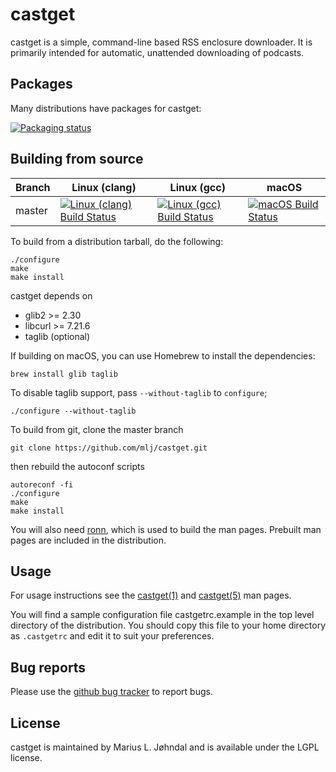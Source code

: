 # castget

castget is a simple, command-line based RSS enclosure downloader. It is
primarily intended for automatic, unattended downloading of podcasts.

## Packages

Many distributions have packages for castget:

[![Packaging status](https://repology.org/badge/vertical-allrepos/castget.svg?header=castget)](https://repology.org/project/castget/versions)  

## Building from source

| Branch | Linux (clang) | Linux (gcc) | macOS |
|--------|---------------|-------------|-------|
|master|[![Linux (clang) Build Status](https://travis-matrix-badges.herokuapp.com/repos/mlj/castget/branches/master/2)](https://travis-ci.org/mlj/castget)|[![Linux (gcc) Build Status](https://travis-matrix-badges.herokuapp.com/repos/mlj/castget/branches/master/3)](https://travis-ci.org/mlj/castget)|[![macOS Build Status](https://travis-matrix-badges.herokuapp.com/repos/mlj/castget/branches/master/1)](https://travis-ci.org/mlj/castget)|

To build from a distribution tarball, do the following:

```shell
./configure
make
make install
```

castget depends on

  * glib2 >= 2.30
  * libcurl >= 7.21.6
  * taglib (optional)

If building on macOS, you can use Homebrew to install the dependencies:

```shell
brew install glib taglib
```

To disable taglib support, pass `--without-taglib` to `configure`;

```shell
./configure --without-taglib
```

To build from git, clone the master branch

```shell
git clone https://github.com/mlj/castget.git
```

then rebuild the autoconf scripts

```shell
autoreconf -fi
./configure
make
make install
```

You will also need [ronn](http://rtomayko.github.io/ronn/), which is used to
build the man pages. Prebuilt man pages are included in the distribution.

## Usage

For usage instructions see the
[castget(1)](http://mlj.github.io/castget/castget.1.html) and
[castget(5)](http://mlj.github.io/castget/castgetrc.5.html) man pages.

You will find a sample configuration file castgetrc.example in the top level
directory of the distribution. You should copy this file to your home directory
as `.castgetrc` and edit it to suit your preferences.

## Bug reports

Please use the [github bug tracker](https://github.com/mlj/castget/issues) to
report bugs.

## License

castget is maintained by Marius L. Jøhndal and is available under the LGPL license.
